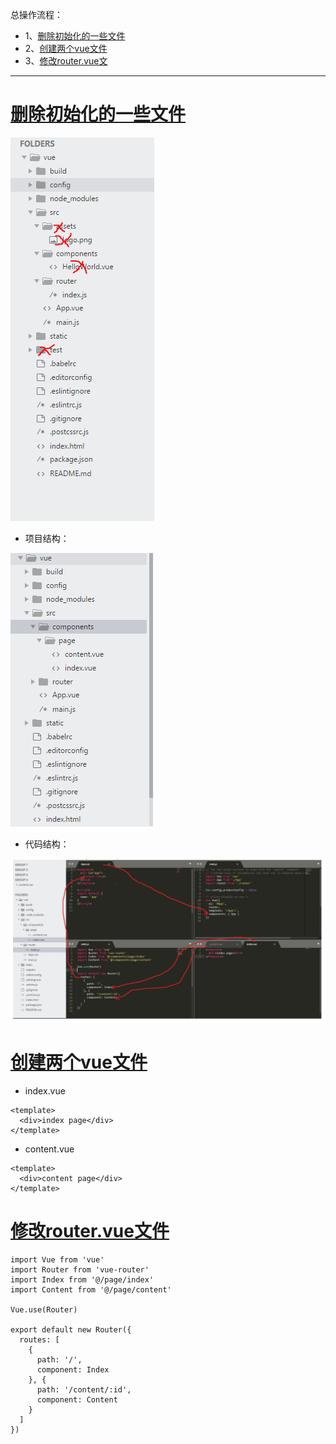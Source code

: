 总操作流程：
- 1、[删除初始化的一些文件](#vue.js-01)
- 2、[创建两个vue文件](#vue.js-02)
- 3、[修改router.vue文](#vue.js-03)


-------

# <a name="vue.js-01" href="#" >删除初始化的一些文件</a>
![](image/3-1.png)

- 项目结构：

![](image/3-2.png)

- 代码结构：

![](image/3-3.png)

# <a name="vue.js-02" href="#" >创建两个vue文件</a>

- index.vue

```vue
<template>
  <div>index page</div>
</template>
```
- content.vue

```vue
<template>
  <div>content page</div>
</template>
```
# <a name="vue.js-03" href="#" >修改router.vue文件</a>
```
import Vue from 'vue'
import Router from 'vue-router'
import Index from '@/page/index'
import Content from '@/page/content'

Vue.use(Router)

export default new Router({
  routes: [
    {
      path: '/',
      component: Index
    }, {
      path: '/content/:id',
      component: Content
    }
  ]
})
```
